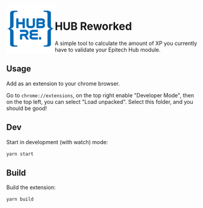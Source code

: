<img src="assets/icon128.png" alt="icon" width="128" align="left" />
<h1>HUB Reworked</h1>

A simple tool to calculate the amount of XP you currently have to validate your Epitech Hub module.

## Usage

Add as an extension to your chrome browser.

Go to `chrome://extensions`, on the top right enable "Developer Mode", then on the top left, you can select "Load unpacked". Select this folder, and you should be good!

## Dev

Start in development (with watch) mode:

```bash
yarn start
```

## Build

Build the extension:

```bash
yarn build
```
